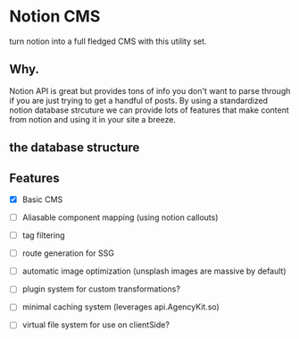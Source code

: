 # Notion CMS

turn notion into a full fledged CMS with this utility set.

## Why.

Notion API is great but provides tons of info you don't want to parse through if you are just trying to get a handful of posts. By using a standardized notion database strcuture
we can provide lots of features that make content from notion and using it in your site a breeze.

## the database structure 


## Features 

- [x] Basic CMS
- [ ] Aliasable component mapping (using notion callouts)
- [ ] tag filtering
- [ ] route generation for SSG
- [ ] automatic image optimization (unsplash images are massive by default)
- [ ] plugin system for custom transformations?
- [ ] minimal caching system (leverages api.AgencyKit.so)
- [ ] virtual file system for use on clientSide?
 